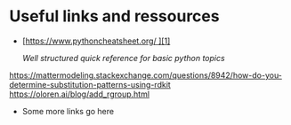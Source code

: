 # Useful links and ressources
- [https://www.pythoncheatsheet.org/ ][1]

    *Well structured quick reference for basic python topics*

https://mattermodeling.stackexchange.com/questions/8942/how-do-you-determine-substitution-patterns-using-rdkit
https://oloren.ai/blog/add_rgroup.html


- Some more links go here

[1]:	https://www.pythoncheatsheet.org/ "Python Cheat sheet"